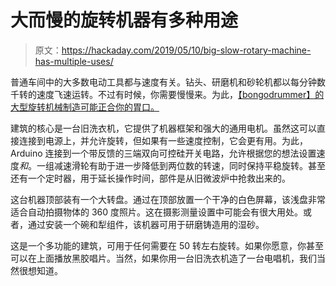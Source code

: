# 大而慢的旋转机器有多种用途

> 原文：<https://hackaday.com/2019/05/10/big-slow-rotary-machine-has-multiple-uses/>

普通车间中的大多数电动工具都与速度有关。钻头、研磨机和砂轮机都以每分钟数千转的速度飞速运转。不过有时候，你需要慢慢来。为此，[【bongodrummer】的大型旋转机械制造可能正合你的胃口。](https://www.instructables.com/id/Multi-Purpose-Rotary-Machine-Mulling-Welding-Potte/)

建筑的核心是一台旧洗衣机，它提供了机器框架和强大的通用电机。虽然这可以直接连接到电源上，并允许旋转，但如果有一些速度控制，它会更有用。为此，Arduino 连接到一个带反馈的三端双向可控硅开关电路，允许根据您的想法设置速度*和*。一组减速滑轮有助于进一步降低到两位数的转速，同时保持平稳旋转。甚至还有一个定时器，用于延长操作时间，部件是从旧微波炉中抢救出来的。

这台机器顶部装有一个大转盘。通过在顶部放置一个干净的白色屏幕，该浅盘非常适合自动拍摄物体的 360 度照片。这在摄影测量设置中可能会有很大用处。或者，通过安装一个碗和犁组件，该机器可用于研磨铸造用的湿砂。

这是一个多功能的建筑，可用于任何需要在 50 转左右旋转。如果你愿意，你甚至可以在上面播放黑胶唱片。当然，如果你用一台旧洗衣机造了一台电唱机，我们当然很想知道。